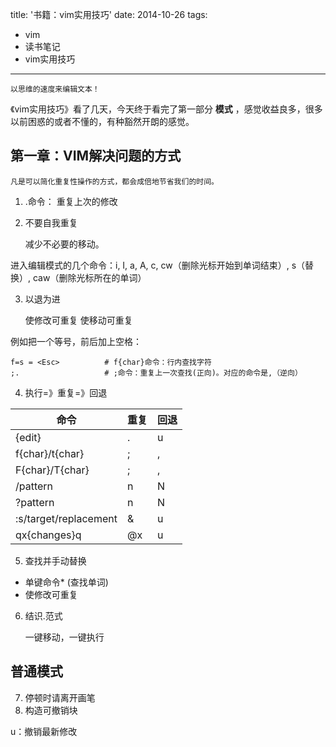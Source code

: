 title: '书籍：vim实用技巧'
date: 2014-10-26
tags:
- vim 
- 读书笔记
- vim实用技巧 

--- 

    以思维的速度来编辑文本！

《vim实用技巧》看了几天，今天终于看完了第一部分 **模式** ，感觉收益良多，很多以前困惑的或者不懂的，有种豁然开朗的感觉。

<!--more-->

## 第一章：VIM解决问题的方式

    凡是可以简化重复性操作的方式，都会成倍地节省我们的时间。

1. .命令： 重复上次的修改
2. 不要自我重复

    减少不必要的移动。

进入编辑模式的几个命令：i, I, a, A, c, cw（删除光标开始到单词结束）, s（替换）, caw（删除光标所在的单词）

3. 以退为进 

    使修改可重复
    使移动可重复

例如把一个等号，前后加上空格：

```
f=s = <Esc>          # f{char}命令：行内查找字符
;.                   # ;命令：重复上一次查找(正向)。对应的命令是,（逆向）
```

4. 执行=》重复=》回退

命令                  | 重复 | 回退
---                   | ---  | ---
{edit}                | .    | u
f{char}/t{char}       | ;    | ,
F{char}/T{char}       | ;    | ,
/pattern<CR>          | n    | N
?pattern<CR>          | n    | N
:s/target/replacement | &    | u
qx{changes}q          | @x   | u

5. 查找并手动替换

- 单键命令\* (查找单词)
- 使修改可重复 

6. 结识.范式

    一键移动，一键执行

## 普通模式 

7. 停顿时请离开画笔 
8. 构造可撤销块 

u：撤销最新修改
